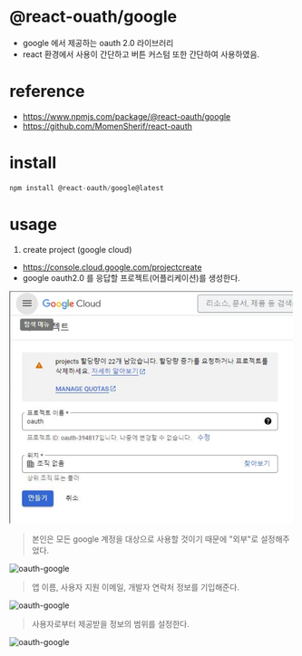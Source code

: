 # @react-ouath/google
+ google 에서 제공하는 oauth 2.0 라이브러리
+ react 환경에서 사용이 간단하고 버튼 커스텀 또한 간단하여 사용하였음.

# reference
+ https://www.npmjs.com/package/@react-oauth/google
+ https://github.com/MomenSherif/react-oauth

# install
``` javascript
npm install @react-oauth/google@latest
```

# usage
1. create project (google cloud)
+ https://console.cloud.google.com/projectcreate
+ google oauth2.0 를 응답할 프로젝트(어플리케이션)를 생성한다.

<img src="./img/1_create_project.JPG" alt="oauth-google" width="500px">

> 본인은 모든 google 계정을 대상으로 사용할 것이기 때문에 "외부"로 설정해주었다.
<img src="./img/2_agree_ouath.jpg" alt="oauth-google" width="500px">

> 앱 이름, 사용자 지원 이메일, 개발자 연락처 정보를 기입해준다.
<img src="./img/3_agree_ouath.jpg" alt="oauth-google" width="500px">

> 사용자로부터 제공받을 정보의 범위를 설정한다.
<img src="./img/2_agree_ouath.jpg" alt="oauth-google" width="500px">
